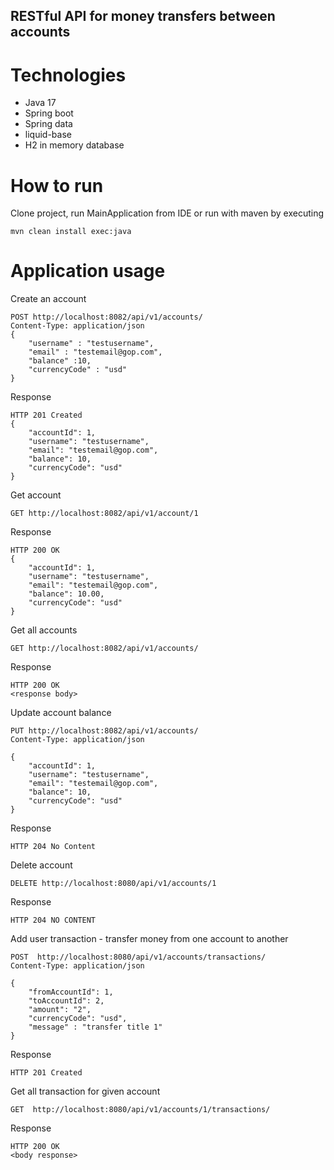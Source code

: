 ##  RESTful API for money transfers between accounts
# Technologies
 - Java 17
 - Spring boot
 - Spring data
 - liquid-base
 - H2 in memory database

# How to run
Clone project, run MainApplication from IDE or run with maven by executing

```
mvn clean install exec:java
```

# Application usage
Create an account
````
POST http://localhost:8082/api/v1/accounts/
Content-Type: application/json
{
	"username" : "testusername",
	"email" : "testemail@gop.com",
	"balance" :10,
	"currencyCode" : "usd"
}
````
Response
````
HTTP 201 Created
{
    "accountId": 1,
    "username": "testusername",
    "email": "testemail@gop.com",
    "balance": 10,
    "currencyCode": "usd"
}
````
Get account
````
GET http://localhost:8082/api/v1/account/1
````
Response
````
HTTP 200 OK
{
    "accountId": 1,
    "username": "testusername",
    "email": "testemail@gop.com",
    "balance": 10.00,
    "currencyCode": "usd"
}
````
Get all accounts
````
GET http://localhost:8082/api/v1/accounts/
````
Response
````
HTTP 200 OK
<response body>
````

Update account balance
````
PUT http://localhost:8082/api/v1/accounts/
Content-Type: application/json

{
    "accountId": 1,
    "username": "testusername",
    "email": "testemail@gop.com",
    "balance": 10,
    "currencyCode": "usd"
}
````
Response
````
HTTP 204 No Content
````

Delete account
````
DELETE http://localhost:8080/api/v1/accounts/1
````
Response
````
HTTP 204 NO CONTENT
````
Add user transaction - transfer money from one account to another
````
POST  http://localhost:8080/api/v1/accounts/transactions/
Content-Type: application/json

{
    "fromAccountId": 1,
    "toAccountId": 2,
    "amount": "2",
    "currencyCode": "usd",
    "message" : "transfer title 1"
}
````
Response
````
HTTP 201 Created
````
Get all transaction for given account
````
GET  http://localhost:8080/api/v1/accounts/1/transactions/
````
Response
````
HTTP 200 OK
<body response>
````



